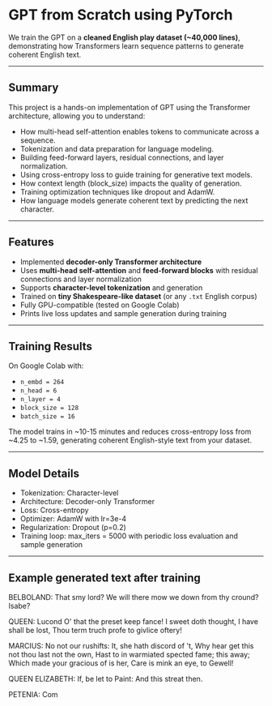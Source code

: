 # GPT from Scratch using PyTorch

We train the GPT on a **cleaned English play dataset (~40,000 lines)**, demonstrating how Transformers learn sequence patterns to generate coherent English text.

---

## Summary

This project is a hands-on implementation of GPT using the Transformer architecture, allowing you to understand:
- How multi-head self-attention enables tokens to communicate across a sequence.
- Tokenization and data preparation for language modeling.
- Building feed-forward layers, residual connections, and layer normalization.
- Using cross-entropy loss to guide training for generative text models.
- How context length (block_size) impacts the quality of generation.
- Training optimization techniques like dropout and AdamW.
- How language models generate coherent text by predicting the next character.

---

## Features

- Implemented **decoder-only Transformer architecture**  
- Uses **multi-head self-attention** and **feed-forward blocks** with residual connections and layer normalization  
- Supports **character-level tokenization** and generation  
- Trained on **tiny Shakespeare-like dataset** (or any `.txt` English corpus)  
- Fully GPU-compatible (tested on Google Colab)  
- Prints live loss updates and sample generation during training

---

## Training Results

On Google Colab with:
- `n_embd = 264`
- `n_head = 6`
- `n_layer = 4`
- `block_size = 128`
- `batch_size = 16`

The model trains in ~10-15 minutes and reduces cross-entropy loss from ~4.25 to ~1.59, generating coherent English-style text from your dataset.

---

## Model Details
- Tokenization: Character-level
- Architecture: Decoder-only Transformer
- Loss: Cross-entropy
- Optimizer: AdamW with lr=3e-4
- Regularization: Dropout (p=0.2)
- Training loop: max_iters = 5000 with periodic loss evaluation and sample generation

---

## Example generated text after training

BELBOLAND:
That smy lord?
We will there mow we down from thy cround? Isabe?

QUEEN:
Lucond O' that the preset keep fance!
I sweet doth thought, I have shall be lost,
Thou term truch profe to givlice oftery!

MARCIUS:
No not our rushifts:
It, she hath discord of 't,
Why hear get this not thou last not the own,
Hast to in warmiated spected fame; this away;
Which made your gracious of is her,
Care is mink an eye, to Gewell!

QUEEN ELIZABETH:
If, be let to 
Paint:
And this streat then.

PETENIA:
Com


<!-- 
This repository contains a **GPT language model implementation from scratch** in PyTorch, following Andrej Karpathy's [Zero to Hero](https://www.youtube.com/@karpathy) series. -->
